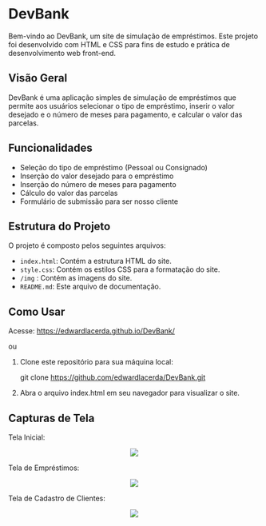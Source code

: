 # DevBank

Bem-vindo ao DevBank, um site de simulação de empréstimos. Este projeto foi desenvolvido com HTML e CSS para fins de estudo e prática de desenvolvimento web front-end.

## Visão Geral

DevBank é uma aplicação simples de simulação de empréstimos que permite aos usuários selecionar o tipo de empréstimo, inserir o valor desejado e o número de meses para pagamento, e calcular o valor das parcelas.

## Funcionalidades

- Seleção do tipo de empréstimo (Pessoal ou Consignado)
- Inserção do valor desejado para o empréstimo
- Inserção do número de meses para pagamento
- Cálculo do valor das parcelas
- Formulário de submissão para ser nosso cliente

## Estrutura do Projeto

O projeto é composto pelos seguintes arquivos:

- `index.html`: Contém a estrutura HTML do site.
- `style.css`: Contém os estilos CSS para a formatação do site.
- `/img` : Contém as imagens do site.
- `README.md`: Este arquivo de documentação.

## Como Usar

Acesse: https://edwardlacerda.github.io/DevBank/

ou

1. Clone este repositório para sua máquina local:
   
   git clone https://github.com/edwardlacerda/DevBank.git

2. Abra o arquivo index.html em seu navegador para visualizar o site.

## Capturas de Tela
Tela Inicial: 

<div align="center">
  <img src="/to_readme/assets/devBank-index.gif">
</div>

Tela de Empréstimos:

<div align="center">
  <img src="/to_readme/assets/tab-emprestimos.gif">
</div>

Tela de Cadastro de Clientes:

<div align="center">
  <img src="/to_readme/assets/cadastro.gif">
</div>
